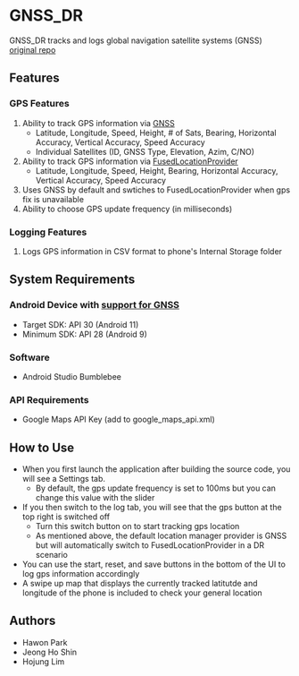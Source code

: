 # GNSS_DR

GNSS_DR tracks and logs global navigation satellite systems (GNSS) 
[original repo](https://github.com/hawonp/gnss_dr)

## Features
### GPS Features
1. Ability to track GPS information via [GNSS](https://developer.android.com/guide/topics/sensors/gnss)
    - Latitude, Longitude, Speed, Height, # of Sats, Bearing, Horizontal Accuracy, Vertical Accuracy, Speed Accuracy
    - Individual Satellites (ID, GNSS Type, Elevation, Azim, C/NO)
2. Ability to track GPS information via [FusedLocationProvider](https://developers.google.com/location-context/fused-location-provider)
    - Latitude, Longitude, Speed, Height, Bearing, Horizontal Accuracy, Vertical Accuracy, Speed Accuracy
3. Uses GNSS by default and swtiches to FusedLocationProvider when gps fix is unavailable
4. Ability to choose GPS update frequency (in milliseconds)

### Logging Features
1. Logs GPS information in CSV format to phone's Internal Storage folder

## System Requirements
### Android Device with [support for GNSS](https://docs.google.com/spreadsheets/d/1z6Yt9c4cyev1PB6VWEkbZtJGfoxAQ5UJnHyP24sFwlk/edit#gid=0)
- Target SDK: API 30 (Android 11)
- Minimum SDK: API 28 (Android 9)

### Software
- Android Studio Bumblebee

### API Requirements
- Google Maps API Key (add to google_maps_api.xml)

## How to Use
- When you first launch the application after building the source code, you will see a Settings tab.
    - By default, the gps update frequency is set to 100ms but you can change this value with the slider
- If you then switch to the log tab, you will see that the gps button at the top right is switched off
    - Turn this switch button on to start tracking gps location
    - As mentioned above, the default location manager provider is GNSS but will automatically switch to FusedLocationProvider in a DR scenario
- You can use the start, reset, and save buttons in the bottom of the UI to log gps information accordingly
- A swipe up map that displays the currently tracked latitutde and longitude of the phone is included to check your general location

## Authors
- Hawon Park
- Jeong Ho Shin
- Hojung Lim
